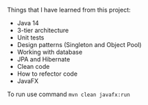 Things that I have learned from this project:
- Java 14
- 3-tier architecture
- Unit tests
- Design patterns (Singleton and Object Pool)
- Working with database
- JPA and Hibernate
- Clean code
- How to refector code
- JavaFX
  
To run use command `mvn clean javafx:run`
